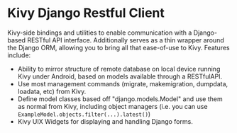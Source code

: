 # Kivy Django Restful Client

Kivy-side bindings and utilities to enable communication with a Django-based RESTful API interface. Additionally serves as a thin wrapper around the Django ORM, allowing you to bring all that ease-of-use to Kivy. Features include:

- Ability to mirror structure of remote database on local device running Kivy under Android,
based on models available through a RESTfulAPI.
- Use most management commands (migrate, makemigration, dumpdata, loadata, etc) from Kivy.
- Define model classes based off "django.models.Model" and use them as normal from Kivy,
including object managers (i.e. you can use `ExampleModel.objects.filter(...).latest()`)
- Kivy UIX Widgets for displaying and handling Django forms.
